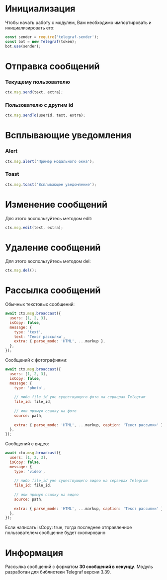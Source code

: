 # Инициализация

Чтобы начать работу с модулем, Вам необходимо импортировать и инициализировать его:

```javascript
const sender = require('telegraf-sender');
const bot = new Telegraf(token);
bot.use(sender);
```

# Отправка сообщений

### Текущему пользователю

```javascript
ctx.msg.send(text, extra);
```

### Пользователю с другим id

```javascript
ctx.msg.sendTo(userId, text, extra);
```

# Всплывающие уведомления

### Alert

```javascript
ctx.msg.alert('Пример модального окна');
```

### Toast

```javascript
ctx.msg.toast('Всплывающее уведомление');
```

# Изменение сообщений

Для этого воспользуйтесь методом edit:

```javascript
ctx.msg.edit(text, extra);
```

# Удаление сообщений

Для этого воспользуйтесь методом del:

```javascript
ctx.msg.del();
```

# Рассылка сообщений

Обычных текстовых сообщений:

```javascript
await ctx.msg.broadcast({
  users: [1, 2, 3],
  isCopy: false,
  message: {
    type: 'text',
    text: 'Текст рассылки',
    extra: { parse_mode: 'HTML', ...markup },
  },
});
```

Сообщений с фотографиями:

```javascript
await ctx.msg.broadcast({
  users: [1, 2, 3],
  isCopy: false,
  message: {
    type: 'photo',
    
    // либо file_id уже существующего фото на серверах Telegram
    file_id: file_id,
    
    // или прямую ссылку на фото
    source: path,
    
    extra: { parse_mode: 'HTML', ...markup, caption: 'Текст рассылки' },
  },
});
```

Сообщений с видео:

```javascript
await ctx.msg.broadcast({
  users: [1, 2, 3],
  isCopy: false,
  message: {
    type: 'video',
    
    // либо file_id уже существующего видео на серверах Telegram
    file_id: file_id,
    
    // или прямую ссылку на видео
    source: path,
    
    extra: { parse_mode: 'HTML', ...markup, caption: 'Текст рассылки' },
  },
});
```

Если написать isCopy: true, тогда последнее отправленное пользователем сообщение будет скопировано

# Информация

Рассылка сообщений с форматом **30 сообщений в секунду**. Модуль разработан для библиотеки Telegraf версии 3.39.
